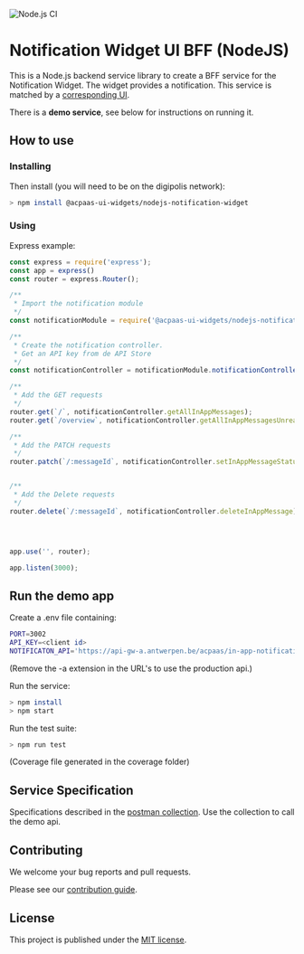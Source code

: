 ![Node.js CI](https://github.com/digitalrmdy/notification_service_nodejs/workflows/Node.js%20CI/badge.svg?branch=master)

# Notification Widget UI BFF (NodeJS)

This is a Node.js backend service library to create a BFF service for the Notification Widget. The widget provides a notification. This service is matched by a [corresponding UI](https://github.com/digitalrmdy/notification_widget_angular).

There is a **demo service**, see below for instructions on running it.

## How to use

### Installing


Then install (you will need to be on the digipolis network):

```sh
> npm install @acpaas-ui-widgets/nodejs-notification-widget
```

### Using

Express example:

```js
const express = require('express');
const app = express()
const router = express.Router();

/**
 * Import the notification module
 */
const notificationModule = require('@acpaas-ui-widgets/nodejs-notification-widget/src/notification');

/**
 * Create the notification controller.
 * Get an API key from de API Store
 */
const notificationController = notificationModule.notificationController({API_KEY:process.env.API_KEY, NOTIFICATION_API: process.env.NOTIFICATION_API});

/**
 * Add the GET requests
 */
router.get(`/`, notificationController.getAllInAppMessages);
router.get(`/overview`, notificationController.getAllInAppMessagesUnreadCount);

/**
 * Add the PATCH requests
 */
router.patch(`/:messageId`, notificationController.setInAppMessageStatus);


/**
 * Add the Delete requests
 */
router.delete(`/:messageId`, notificationController.deleteInAppMessage);




app.use('', router);

app.listen(3000);
```



## Run the demo app

Create a .env file containing:

```sh
PORT=3002
API_KEY=<client id>
NOTIFICATON_API='https://api-gw-a.antwerpen.be/acpaas/in-app-notification/v2/'
```

(Remove the -a extension in the URL's to use the production api.)

Run the service:

```sh
> npm install
> npm start
```



Run the test suite:
```sh
> npm run test
```
(Coverage file generated in the coverage folder)

## Service Specification

Specifications described in the [postman collection](Notification%20Widget%20NodeJS.postman_collection.json).
Use the collection to call the demo api.

## Contributing

We welcome your bug reports and pull requests.

Please see our [contribution guide](CONTRIBUTING.md).

## License

This project is published under the [MIT license](LICENSE.md).

